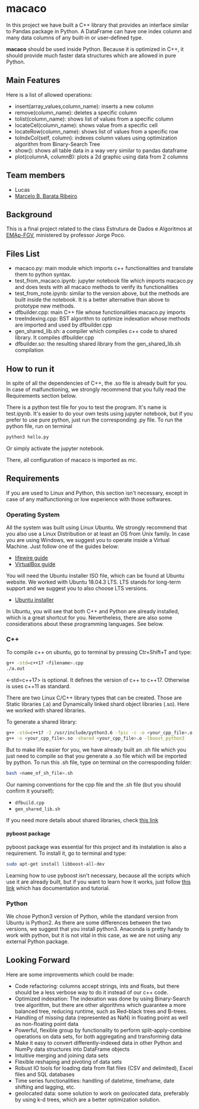 # macaco
In this project we have built a C++ library that provides an interface similar to Pandas package in Python.
A DataFrame can have one index column and many data columns of any built-in or user-defined type.

**macaco** should be used inside Python. Because it is  optimized in C++, it should provide much faster data
structures which are allowed in pure Python. 

## Main Features
Here is a list of allowed operations:
* insert(array_values,column_name): inserts a new column
* remove(column_name): deletes a specific column
* tolist(column_name): shows list of values from a specific column
* locateCel(column_name): shows value from a specific cell
* locateRow(column_name): shows list of values from a specific row
* toIndxCol(self, column): indexes column values using optimization algorithm from Binary-Search Tree
* show(): shows all table data in a way very similar to pandas dataframe
* plot(columnA, columnB):  plots a 2d graphic using data from 2 columns

## Team members
* Lucas
* [Marcelo B. Barata Ribeiro](https://www.linkedin.com/in/marcelo-barata-ribeiro-213b8733/)

## Background
This is a final project related to the class Estrutura de Dados e Algoritmos at [EMAp-FGV](https://emap.fgv.br), ministered by professor Jorge Poco.

## Files List
* macaco.py: main module which imports c++ functionalities and translate them to python syntax. 
* test_from_macaco.ipynb: jupyter notebook file which imports macaco.py and does tests with all macaco methods to verify its functionalities
* test_from_note.ipynb: similar to the version above, but the methods are built inside the notebook. It is a better alternative than above to prototype new methods.
* dfbuilder.cpp: main C++ file whose functionalities macaco.py imports
* treeIndexing.cpp: BST algorithm to optimize indexation whose methods are imported and used by dfbuilder.cpp
* gen_shared_lib.sh: a compiler which compiles c++ code to shared library. It compiles dfbuilder.cpp
* dfbuilder.so: the resulting shared library from the gen_shared_lib.sh compilation

## How to run it
In spite of all the dependencies of C++, the .so file is already built for you. In case of malfunctioning, we strongly recommend that you fully read the Requirements section below.

There is a python test file for you to test the program. It's name is test.ipynb. It's easier to do your own tests using jupyter notebook, but if you prefer to use pure python, just run the corresponding .py file. 
To run the python file, run on terminal
```sh
python3 hello.py
```
Or simply activate the jupyter notebook.

There, all configuration of macaco is imported as mc.

## Requirements
If you are used to Linux and Python, this section isn't necessary, except in case of any malfunctioning or low experience with those softwares.

### Operating System
All the system was built using Linux Ubuntu. We strongly recommend that you also use a Linux Distribution or at least an OS from Unix family. In case you are using Windows, we suggest you to operate inside a Virtual Machine. Just follow one of the guides below:
* [lifewire guide](https://www.lifewire.com/run-ubuntu-within-windows-virtualbox-2202098)
* [VirtualBox guide](https://www.virtualbox.org/manual/ch01.html)

You will need the Ubuntu installer ISO file, which can be found at Ubuntu website. We worked with Ubuntu 18.04.3 LTS. LTS stands for long-term support and we suggest you to also choose LTS versions.
* [Ubuntu installer](https://ubuntu.com/download/desktop)

In Ubuntu, you will see that both C++ and Python are already installed, which is a great shortcut for you. Nevertheless, there are also some considerations about these programming languages. See below.

### C++

<!-- For C++ programming language, here are packages which are necessary for the program to run correctly:
* cppimport==18.11.8
* Mako==1.1.0
* MarkupSafe==1.1.1
* pybind11==2.3.0 -->

To compile c++ on ubuntu, go to terminal by pressing Ctr+Shift+T and type:
```sh
g++ -std=c++17 <filename>.cpp
./a.out
```
<-std=c++17> is optional. It defines the version of c++ to c++17. Otherwise is uses c++11 as standard.

There are two Linux C/C++ library types that can be created. Those are Static libraries (.a) and Dynamically linked shard object libraries (.so). Here we worked with shared libraries.

To generate a shared library:
```sh
g++ -std=c++17 -I /usr/include/python3.6 -fpic -c -o <your_cpp_file>.o <your_cpp_file>.cpp
g++ -o <your_cpp_file>.so -shared <your_cpp_file>.o -lboost_python3
```

But to make life easier for you, we have already built an .sh file which you just need to compile so that you generate a .so file which will be imported by python. To run this .sh file, type on terminal on the corresponding folder:
```sh
bash <name_of_sh_file>.sh
```
Our naming conventions for the cpp file and the .sh file (but you should confirm it yourself):
* `dfbuild.cpp`
* `gen_shared_lib.sh`

If you need more details about shared libraries, check [this link](https://helloacm.com/calling-c-shared-library-from-python-code-linux-version/)

#### pyboost package
pyboost package was essential for this project and its instalation is also a requirement.
To install it, go to terminal and type:
```sh
sudo apt-get install libboost-all-dev
```
Learning how to use pyboost isn't necessary, because all the scripts which use it are already built, but if you want to learn how it works, just follow [this link](https://www.boost.org/doc/libs/1_68_0/libs/python/doc/html/tutorial/index.html#tutorial.quickstart) which has documentation and tutorial.


### Python
We chose Python3 version of Python, while the standard version from Ubuntu is Python2. As there are some differences between the two versions, we suggest that you install python3. Anaconda is pretty handy to work with python, but it is not vital in this case, as we are not using any external Python package.

## Looking Forward
Here are some improvements which could be made:
* Code refactoring: columns accept strings, ints and floats, but there should be a less verbose way to do it instead of our c++ code.
* Optimized indexation: The indexation was done by using Binary-Search tree algorithm, but there are other algorithms which guarantee a more balanced tree, reducing runtime, such as Red-black trees and B-trees. 
* Handling of missing data (represented as NaN) in floating point as well as non-floating point data
* Powerful, flexible group by functionality to perform split-apply-combine operations on data sets, for both aggregating and transforming data
* Make it easy to convert differently-indexed data in other Python and NumPy data structures into DataFrame objects
* Intuitive merging and joining data sets
* Flexible reshaping and pivoting of data sets
* Robust IO tools for loading data from flat files (CSV and delimited), Excel files and SQL databases
* Time series functionalities: handling of datetime, timeframe, date shifting and lagging, etc.
* geolocated data: some solution to work on geolocated data, preferably by using k-d trees, which are a better optimization solution.